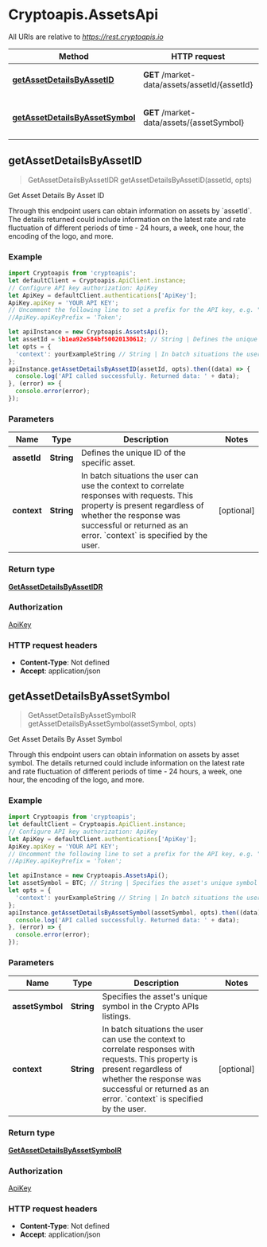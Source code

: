 # Cryptoapis.AssetsApi

All URIs are relative to *https://rest.cryptoapis.io*

Method | HTTP request | Description
------------- | ------------- | -------------
[**getAssetDetailsByAssetID**](AssetsApi.md#getAssetDetailsByAssetID) | **GET** /market-data/assets/assetId/{assetId} | Get Asset Details By Asset ID
[**getAssetDetailsByAssetSymbol**](AssetsApi.md#getAssetDetailsByAssetSymbol) | **GET** /market-data/assets/{assetSymbol} | Get Asset Details By Asset Symbol



## getAssetDetailsByAssetID

> GetAssetDetailsByAssetIDR getAssetDetailsByAssetID(assetId, opts)

Get Asset Details By Asset ID

Through this endpoint users can obtain information on assets by &#x60;assetId&#x60;.    The details returned could include information on the latest rate and rate fluctuation of different periods of time - 24 hours, a week, one hour, the encoding of the logo, and more.

### Example

```javascript
import Cryptoapis from 'cryptoapis';
let defaultClient = Cryptoapis.ApiClient.instance;
// Configure API key authorization: ApiKey
let ApiKey = defaultClient.authentications['ApiKey'];
ApiKey.apiKey = 'YOUR API KEY';
// Uncomment the following line to set a prefix for the API key, e.g. "Token" (defaults to null)
//ApiKey.apiKeyPrefix = 'Token';

let apiInstance = new Cryptoapis.AssetsApi();
let assetId = 5b1ea92e584bf50020130612; // String | Defines the unique ID of the specific asset.
let opts = {
  'context': yourExampleString // String | In batch situations the user can use the context to correlate responses with requests. This property is present regardless of whether the response was successful or returned as an error. `context` is specified by the user.
};
apiInstance.getAssetDetailsByAssetID(assetId, opts).then((data) => {
  console.log('API called successfully. Returned data: ' + data);
}, (error) => {
  console.error(error);
});

```

### Parameters


Name | Type | Description  | Notes
------------- | ------------- | ------------- | -------------
 **assetId** | **String**| Defines the unique ID of the specific asset. | 
 **context** | **String**| In batch situations the user can use the context to correlate responses with requests. This property is present regardless of whether the response was successful or returned as an error. &#x60;context&#x60; is specified by the user. | [optional] 

### Return type

[**GetAssetDetailsByAssetIDR**](GetAssetDetailsByAssetIDR.md)

### Authorization

[ApiKey](../README.md#ApiKey)

### HTTP request headers

- **Content-Type**: Not defined
- **Accept**: application/json


## getAssetDetailsByAssetSymbol

> GetAssetDetailsByAssetSymbolR getAssetDetailsByAssetSymbol(assetSymbol, opts)

Get Asset Details By Asset Symbol

Through this endpoint users can obtain information on assets by asset symbol.    The details returned could include information on the latest rate and rate fluctuation of different periods of time - 24 hours, a week, one hour, the encoding of the logo, and more.

### Example

```javascript
import Cryptoapis from 'cryptoapis';
let defaultClient = Cryptoapis.ApiClient.instance;
// Configure API key authorization: ApiKey
let ApiKey = defaultClient.authentications['ApiKey'];
ApiKey.apiKey = 'YOUR API KEY';
// Uncomment the following line to set a prefix for the API key, e.g. "Token" (defaults to null)
//ApiKey.apiKeyPrefix = 'Token';

let apiInstance = new Cryptoapis.AssetsApi();
let assetSymbol = BTC; // String | Specifies the asset's unique symbol in the Crypto APIs listings.
let opts = {
  'context': yourExampleString // String | In batch situations the user can use the context to correlate responses with requests. This property is present regardless of whether the response was successful or returned as an error. `context` is specified by the user.
};
apiInstance.getAssetDetailsByAssetSymbol(assetSymbol, opts).then((data) => {
  console.log('API called successfully. Returned data: ' + data);
}, (error) => {
  console.error(error);
});

```

### Parameters


Name | Type | Description  | Notes
------------- | ------------- | ------------- | -------------
 **assetSymbol** | **String**| Specifies the asset&#39;s unique symbol in the Crypto APIs listings. | 
 **context** | **String**| In batch situations the user can use the context to correlate responses with requests. This property is present regardless of whether the response was successful or returned as an error. &#x60;context&#x60; is specified by the user. | [optional] 

### Return type

[**GetAssetDetailsByAssetSymbolR**](GetAssetDetailsByAssetSymbolR.md)

### Authorization

[ApiKey](../README.md#ApiKey)

### HTTP request headers

- **Content-Type**: Not defined
- **Accept**: application/json

